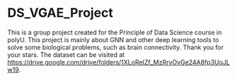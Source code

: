 # DS_VGAE_Project
This is a group project created for the Principle of Data Science course in polyU. This project is mainly about GNN and other deep learning tools to solve some biological problems, such as brain connectivity. Thank you for your stars.
The dataset can be visited at https://drive.google.com/drive/folders/1XLoReIZf_MzRryOvGe24A8fp3UoJLw19.
